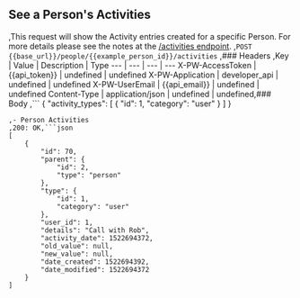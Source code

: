 ## See a Person's Activities
,This request will show the Activity entries created for a specific Person. For more details please see the notes at the [/activities endpoint](https://dev.prosperworks.com).
,```POST {{base_url}}/people/{{example_person_id}}/activities```
,### Headers
,Key | Value | Description | Type
--- | --- | --- | ---
X-PW-AccessToken | {{api_token}} | undefined | undefined
X-PW-Application | developer_api | undefined | undefined
X-PW-UserEmail | {{api_email}} | undefined | undefined
Content-Type | application/json | undefined | undefined,### Body
,```
{
  "activity_types": [
    {
      "id": 1,
      "category": "user"
    }
  ]
}
```,### Example Responses
,- Person Activities
,200: OK,```json
[
    {
        "id": 70,
        "parent": {
            "id": 2,
            "type": "person"
        },
        "type": {
            "id": 1,
            "category": "user"
        },
        "user_id": 1,
        "details": "Call with Rob",
        "activity_date": 1522694372,
        "old_value": null,
        "new_value": null,
        "date_created": 1522694392,
        "date_modified": 1522694372
    }
]
```